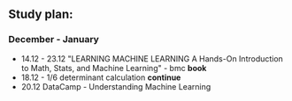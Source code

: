 ## Study plan:
### December - January
<ul>
<li> 14.12 - 23.12 "LEARNING MACHINE LEARNING A Hands-On Introduction to Math, Stats, and Machine Learning" - bmc <strong>book</strong>
<li> 18.12 - 1/6 determinant calculation <strong> continue </strong>
<li> 20.12 DataCamp - Understanding Machine Learning
</ul>

